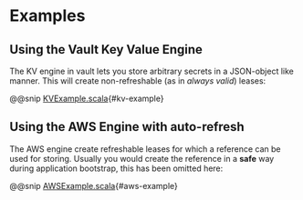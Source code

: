 # Examples

## Using the Vault Key Value Engine 

The KV engine in vault lets you store arbitrary secrets in a JSON-object like manner.
This will create non-refreshable (as in *always valid*) leases:

@@snip [KVExample.scala](../../test/scala/examples/KVExample.scala){#kv-example}

## Using the AWS Engine with auto-refresh

The AWS engine create refreshable leases for which a reference can be used for storing. 
Usually you would create the reference in a **safe** way during application bootstrap, this has been omitted here: 

@@snip [AWSExample.scala](../../test/scala/examples/AWSExample.scala){#aws-example}